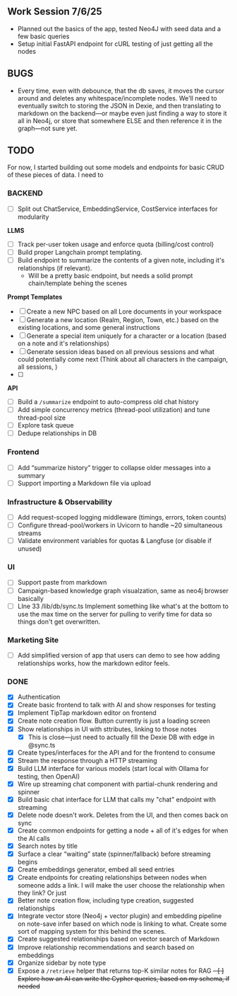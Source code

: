 ## Work Session 7/6/25
- Planned out the basics of the app, tested Neo4J with seed data and a few basic queries
- Setup initial FastAPI endpoint for cURL testing of just getting all the nodes

## BUGS
- Every time, even with debounce, that the db saves, it moves the cursor around and deletes any whitespace/incomplete nodes. We'll need to eventually switch to storing the JSON in Dexie, and then translating to markdown on the backend—or maybe even just finding a way to store it all in Neo4j, or store that somewhere ELSE and then reference it in the graph—not sure yet.



## TODO

For now, I started building out some models and endpoints for basic CRUD of these pieces of data. I need to 

### BACKEND

- [ ] Split out ChatService, EmbeddingService, CostService interfaces for modularity  

**LLMS**
- [ ] Track per-user token usage and enforce quota (billing/cost control) 
- [ ] Build proper Langchain prompt templating. 
- [ ] Build endpoint to summarize the contents of a given note, including it's relationships (if relevant). 
  - Will be a pretty basic endpoint, but needs a solid prompt chain/template behing the scenes

**Prompt Templates**
- [ ] Create a new NPC based on all Lore documents in your workspace
- [ ] Generate a new location (Realm, Region, Town, etc.) based on the existing locations, and some general instructions
- [ ] Generate a special item uniquely for a character or a location (based on a note and it's relationships)
- [ ] Generate session ideas based on all previous sessions and what could potentially come next (Think about all characters in the campaign, all sessions, )
- [ ]

**API**
- [ ] Build a `/summarize` endpoint to auto-compress old chat history
- [ ] Add simple concurrency metrics (thread-pool utilization) and tune thread-pool size  
- [ ] Explore task queue
- [ ] Dedupe relationships in DB

### Frontend
- [ ] Add “summarize history” trigger to collapse older messages into a summary  
- [ ] Support importing a Markdown file via upload

### Infrastructure & Observability
- [ ] Add request-scoped logging middleware (timings, errors, token counts)  
- [ ] Configure thread-pool/workers in Uvicorn to handle ~20 simultaneous streams  
- [ ] Validate environment variables for quotas & Langfuse (or disable if unused)  

### UI
- [ ] Support paste from markdown
- [ ] Campaign-based knowledge graph visualzation, same as neo4j browser basically
- [ ] LIne 33 /lib/db/sync.ts Implement something like what's at the bottom to use the max time on the server for pulling to verify time for data so things don't get overwritten.

### Marketing Site
- [ ] Add simplified version of app that users can demo to see how adding relationships works, how the markdown editor feels.

### DONE
- [x] Authentication
- [x] Create basic frontend to talk with AI and show responses for testing
- [x] Implement TipTap markdown editor on frontend
- [x] Create note creation flow. Button currently is just a loading screen
- [x] Show relationships in UI with sttributes, linking to those notes
  - [x] This is close—just need to actually fill the Dexie DB with edge in @sync.ts
- [x] Create types/interfaces for the API and for the frontend to consume
- [x] Stream the response through a HTTP streaming
- [x] Build LLM interface for various models (start local with Ollama for testing, then OpenAI)
- [x] Wire up streaming chat component with partial-chunk rendering and spinner  
- [x] Build basic chat interface for LLM that calls my "chat" endpoint with streaming
- [x] Delete node doesn't work. Deletes from the UI, and then comes back on sync
- [x] Create common endpoints for getting a node + all of it's edges for when the AI calls
- [x] Search notes by title
- [x] Surface a clear “waiting” state (spinner/fallback) before streaming begins  
- [x] Create embeddings generator, embed all seed entries
- [x] Create endpoints for creating relationships between nodes when someone adds a link. I will make the user choose the relationship when they link? Or just 
- [x] Better note creation flow, including type creation, suggested relationships
- [x] Integrate vector store (Neo4j + vector plugin) and embedding pipeline on note-save  infer based on which node is linking to what. Create some sort of mapping system for this behind the scenes.
- [x] Create suggested relationships based on vector search of Markdown
- [x] Improve relationship recommendations and search based on embeddings
- [x] Organize sidebar by note type
- [x] Expose a `/retrieve` helper that returns top-K similar notes for RAG 
~~- [ ] Explore how an AI can write the Cypher queries, based on my schema, if needed~~
